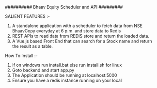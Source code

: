 ########## Bhaav Equity Scheduler and API #########


SALIENT FEATURES :-

  1. A standalone application with a scheduler to fetch data from NSE BhaavCopy everyday at 6 p.m. and store data to Redis
  2. REST APIs to read data from REDIS store and return the loaded data.
  3. A Vue.js based Front End that can search for a Stock name and return the result as a table.

How To Install :-

  1. If on windows run install.bat else run install.sh for linux
  2. Goto backend and start app.py
  3. The Application should be running at localhost:5000
  4. Ensure you have a redis instance running on your local
   